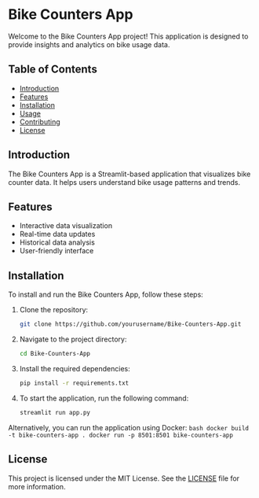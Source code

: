 # Bike Counters App

Welcome to the Bike Counters App project! This application is designed to provide insights and analytics on bike usage data.

## Table of Contents

- [Introduction](#introduction)
- [Features](#features)
- [Installation](#installation)
- [Usage](#usage)
- [Contributing](#contributing)
- [License](#license)

## Introduction

The Bike Counters App is a Streamlit-based application that visualizes bike counter data. It helps users understand bike usage patterns and trends.

## Features

- Interactive data visualization
- Real-time data updates
- Historical data analysis
- User-friendly interface

## Installation

To install and run the Bike Counters App, follow these steps:

1. Clone the repository:
    ```bash
    git clone https://github.com/yourusername/Bike-Counters-App.git
    ```
2. Navigate to the project directory:
    ```bash
    cd Bike-Counters-App
    ```
3. Install the required dependencies:
    ```bash
    pip install -r requirements.txt
    ```
4. To start the application, run the following command:
    ```bash
    streamlit run app.py
    ```

Alternatively, you can run the application using Docker:
    ```bash
    docker build -t bike-counters-app .
    docker run -p 8501:8501 bike-counters-app
    ```

## License

This project is licensed under the MIT License. See the [LICENSE](LICENSE) file for more information.
